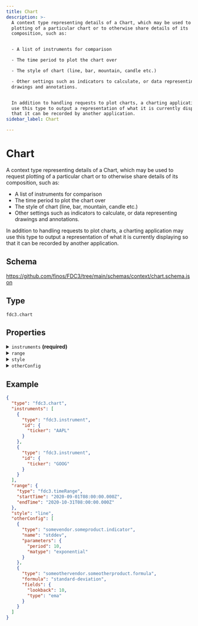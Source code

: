 ```yaml
---
title: Chart
description: >-
  A context type representing details of a Chart, which may be used to request
  plotting of a particular chart or to otherwise share details of its
  composition, such as:


  - A list of instruments for comparison

  - The time period to plot the chart over

  - The style of chart (line, bar, mountain, candle etc.)

  - Other settings such as indicators to calculate, or data representing
  drawings and annotations.


  In addition to handling requests to plot charts, a charting application may
  use this type to output a representation of what it is currently displaying so
  that it can be recorded by another application.
sidebar_label: Chart

---
```


# Chart

A context type representing details of a Chart, which may be used to request plotting of a particular chart or to otherwise share details of its composition, such as:

- A list of instruments for comparison
- The time period to plot the chart over
- The style of chart (line, bar, mountain, candle etc.)
- Other settings such as indicators to calculate, or data representing drawings and annotations.

In addition to handling requests to plot charts, a charting application may use this type to output a representation of what it is currently displaying so that it can be recorded by another application.

## Schema

<https://github.com/finos/FDC3/tree/main/schemas/context/chart.schema.json>

## Type

`fdc3.chart`

## Properties

<details>
  <summary><code>instruments</code> <strong>(required)</strong></summary>

**type**: `array`

An array of instrument contexts whose data should be plotted.


**Example**: 
```json
[
  {
    "type": "fdc3.instrument",
    "id": {
      "ticker": "AAPL"
    }
  },
  {
    "type": "fdc3.instrument",
    "id": {
      "ticker": "GOOG"
    }
  }
]
```

</details>

<details>
  <summary><code>range</code></summary>

The time range that should be plotted

**type**: [timerange](../timerange)




**Example**: 
```json
{
  "type": "fdc3.timeRange",
  "startTime": "2020-09-01T08:00:00.000Z",
  "endTime": "2020-10-31T08:00:00.000Z"
}
```

</details>

<details>
  <summary><code>style</code></summary>

**type**: `string`

The type of chart that should be plotted

**possible values**:
- `line`,
- `bar`,
- `stacked-bar`,
- `mountain`,
- `candle`,
- `pie`,
- `scatter`,
- `histogram`,
- `heatmap`,
- `custom`


**Example**: 
`line`

</details>

<details>
  <summary><code>otherConfig</code></summary>

**type**: `array`

It is common for charts to support other configuration, such as indicators, annotations etc., which do not have standardized formats, but may be included in the `otherConfig` array as context objects.


**Example**: 
```json
[
  {
    "type": "somevendor.someproduct.indicator",
    "name": "stddev",
    "parameters": {
      "period": 10,
      "matype": "exponential"
    }
  },
  {
    "type": "someothervendor.someotherproduct.formula",
    "formula": "standard-deviation",
    "fields": {
      "lookback": 10,
      "type": "ema"
    }
  }
]
```

</details>

## Example

```json
{
  "type": "fdc3.chart",
  "instruments": [
    {
      "type": "fdc3.instrument",
      "id": {
        "ticker": "AAPL"
      }
    },
    {
      "type": "fdc3.instrument",
      "id": {
        "ticker": "GOOG"
      }
    }
  ],
  "range": {
    "type": "fdc3.timeRange",
    "startTime": "2020-09-01T08:00:00.000Z",
    "endTime": "2020-10-31T08:00:00.000Z"
  },
  "style": "line",
  "otherConfig": [
    {
      "type": "somevendor.someproduct.indicator",
      "name": "stddev",
      "parameters": {
        "period": 10,
        "matype": "exponential"
      }
    },
    {
      "type": "someothervendor.someotherproduct.formula",
      "formula": "standard-deviation",
      "fields": {
        "lookback": 10,
        "type": "ema"
      }
    }
  ]
}
```

